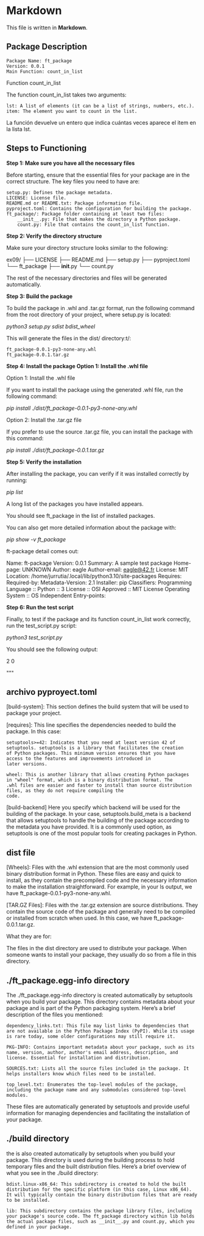 # Markdown

This file is written in **Markdown**.

## Package Description

    Package Name: ft_package
    Version: 0.0.1
    Main Function: count_in_list


Function count_in_list

The function count_in_list takes two arguments:

    lst: A list of elements (it can be a list of strings, numbers, etc.).
    item: The element you want to count in the list.


La función devuelve un entero que indica cuántas veces aparece el item en la lista lst.

## Steps to Functioning

**Step 1: Make sure you have all the necessary files**

Before starting, ensure that the essential files for your package are in the correct structure. The key files you need to have are:

    setup.py: Defines the package metadata.
    LICENSE: License file.
    README.md or README.txt: Package information file.
    pyproject.toml: Contains the configuration for building the package.
    ft_package/: Package folder containing at least two files:
        __init__.py: File that makes the directory a Python package.
        count.py: File that contains the count_in_list function.

**Step 2: Verify the directory structure**

Make sure your directory structure looks similar to the following:

ex09/
├── LICENSE
├── README.md
├── setup.py
├── pyproject.toml
└── ft_package
    ├── __init__.py
    └── count.py

The rest of the necessary directories and files will be generated automatically.

**Step 3: Build the package**

To build the package in .whl and .tar.gz format, run the following command from the root directory of your project, where setup.py is located:

*python3 setup.py sdist bdist_wheel*

This will generate the files in the dist/ directory:t/:

    ft_package-0.0.1-py3-none-any.whl
    ft_package-0.0.1.tar.gz

**Step 4: Install the package Option 1: Install the .whl file**

Option 1: Install the .whl file

If you want to install the package using the generated .whl file, run the following command:

*pip install ./dist/ft_package-0.0.1-py3-none-any.whl*

Option 2: Install the .tar.gz file

If you prefer to use the source .tar.gz file, you can install the package with this command:

*pip install ./dist/ft_package-0.0.1.tar.gz*

**Step 5: Verify the installation**

After installing the package, you can verify if it was installed correctly by running:

*pip list*

A long list of the packages you have installed appears. 

You should see ft_package in the list of installed packages.

You can also get more detailed information about the package with:

*pip show -v ft_package*

ft-package detail comes out:

Name: ft-package
Version: 0.0.1
Summary: A sample test package
Home-page: UNKNOWN
Author: eagle
Author-email: eagle@42.fr
License: MIT
Location: /home/jurrutia/.local/lib/python3.10/site-packages
Requires: 
Required-by: 
Metadata-Version: 2.1
Installer: pip
Classifiers:
  Programming Language :: Python :: 3
  License :: OSI Approved :: MIT License
  Operating System :: OS Independent
Entry-points:


**Step 6: Run the test script**

Finally, to test if the package and its function count_in_list work correctly, run the test_script.py script:

*python3 test_script.py*

You should see the following output:

2 0

"""

## archivo pyproyect.toml
[build-system]: This section defines the build system that will be used to package your project.

[requires]: This line specifies the dependencies needed to build the package. In this case:

    setuptools>=42: Indicates that you need at least version 42 of 
    setuptools. setuptools is a library that facilitates the creation 
    of Python packages. This minimum version ensures that you have 
    access to the features and improvements introduced in 
    later versions.

    wheel: This is another library that allows creating Python packages
    in "wheel" format, which is a binary distribution format. The 
    .whl files are easier and faster to install than source distribution 
    files, as they do not require compiling the 
    code.


[build-backend] Here you specify which backend will be used for the building of the package. In your case, setuptools.build_meta is a backend that allows setuptools to handle the building of the package according to the metadata you have provided. It is a commonly used option, as setuptools is one of the most popular tools for creating packages in Python.


## dist file

[Wheels]: Files with the .whl extension that are the most commonly used binary distribution format in Python. These files are easy and quick to install, as they contain the precompiled code and the necessary information to make the installation straightforward. For example, in your ls output, we have ft_package-0.0.1-py3-none-any.whl.

[TAR.GZ Files]: Files with the .tar.gz extension are source distributions. They contain the source code of the package and generally need to be compiled or installed from scratch when used. In this case, we have ft_package-0.0.1.tar.gz.

What they are for:

The files in the dist directory are used to distribute your package. When someone wants to install your package, they usually do so from a file in this directory.

## ./ft_package.egg-info directory

The ./ft_package.egg-info directory is created automatically by setuptools when you build your package. This directory contains metadata about your package and is part of the Python packaging system. Here’s a brief description of the files you mentioned:

    dependency_links.txt: This file may list links to dependencies that are not available in the Python Package Index (PyPI). While its usage is rare today, some older configurations may still require it.

    PKG-INFO: Contains important metadata about your package, such as its name, version, author, author's email address, description, and license. Essential for installation and distribution.

    SOURCES.txt: Lists all the source files included in the package. It helps installers know which files need to be installed.

    top_level.txt: Enumerates the top-level modules of the package, including the package name and any submodules considered top-level modules.

These files are automatically generated by setuptools and provide useful information for managing dependencies and facilitating the installation of your package.


## ./build directory

the  is also created automatically by setuptools when you build your package. This directory is used during the building process to hold temporary files and the built distribution files. Here’s a brief overview of what you see in the ./build directory:

    bdist.linux-x86_64: This subdirectory is created to hold the built distribution for the specific platform (in this case, Linux x86_64). It will typically contain the binary distribution files that are ready to be installed.

    lib: This subdirectory contains the package library files, including your package's source code. The ft_package directory within lib holds the actual package files, such as __init__.py and count.py, which you defined in your package.